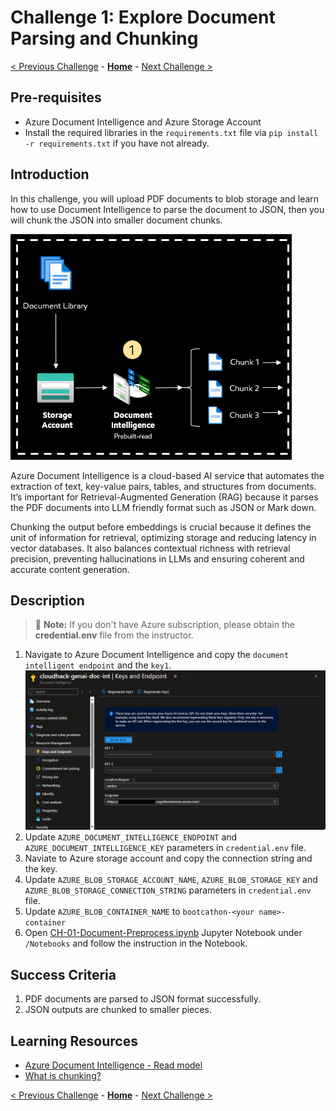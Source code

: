 # Challenge 1: Explore Document Parsing and Chunking

[< Previous Challenge](./Challenge-00.md) - **[Home](../README.md)** - [Next Challenge >](./Challenge-02.md)

## Pre-requisites

- Azure Document Intelligence and Azure Storage Account
- Install the required libraries in the `requirements.txt` file via `pip install -r requirements.txt` if you have not already.

## Introduction

In this challenge, you will upload PDF documents to blob storage and learn how to use Document Intelligence to parse the document to JSON, then you will chunk the JSON into smaller document chunks.

![image](../Instructions/Images/CH1-diagram.png)

Azure Document Intelligence is a cloud-based AI service that automates the extraction of text, key-value pairs, tables, and structures from documents. It’s important for Retrieval-Augmented Generation (RAG) because it parses the PDF documents into LLM friendly format such as JSON or Mark down.

Chunking the output before embeddings is crucial because it defines the unit of information for retrieval, optimizing storage and reducing latency in vector databases. It also balances contextual richness with retrieval precision, preventing hallucinations in LLMs and ensuring coherent and accurate content generation.

## Description

> :memo: **Note:** If you don't have Azure subscription, please obtain the **credential.env** file from the instructor.

1. Navigate to Azure Document Intelligence and copy the `document intelligent endpoint` and the `key1`.
   ![image](../Instructions/Images/CH1-doc-int-key.png)
2. Update `AZURE_DOCUMENT_INTELLIGENCE_ENDPOINT` and 
`AZURE_DOCUMENT_INTELLIGENCE_KEY` parameters in `credential.env` file.
1. Naviate to Azure storage account and copy the connection string and the key.
2. Update `AZURE_BLOB_STORAGE_ACCOUNT_NAME`, `AZURE_BLOB_STORAGE_KEY` and `AZURE_BLOB_STORAGE_CONNECTION_STRING` parameters in `credential.env` file.
3. Update `AZURE_BLOB_CONTAINER_NAME` to `bootcathon-<your name>-container`
4. Open [CH-01-Document-Preprocess.ipynb](../Notebooks/CH-01-Document-Preprocess.ipynb) Jupyter Notebook under `/Notebooks` and follow the instruction in the Notebook.

## Success Criteria

1. PDF documents are parsed to JSON format successfully.
2. JSON outputs are chunked to smaller pieces.

## Learning Resources

- [Azure Document Intelligence - Read model](https://learn.microsoft.com/en-us/azure/ai-services/document-intelligence/concept-read?view=doc-intel-4.0.0&tabs=sample-code)
- [What is chunking?](https://www.rungalileo.io/blog/mastering-rag-advanced-chunking-techniques-for-llm-applications)

[< Previous Challenge](./Challenge-00.md) - **[Home](../README.md)** - [Next Challenge >](./Challenge-02.md)